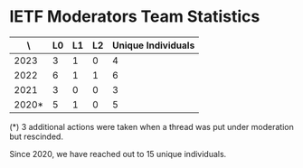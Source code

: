 # IETF Moderators Team Statistics

| \ | L0 | L1 | L2 | Unique Individuals |
| -------- | -------- | -------- | --- | --- |
| 2023     | 3 | 1 | 0| 4 |
| 2022     |   6 | 1 | 1 | 6 |
| 2021     |   3 | 0 | 0 | 3 | 
| 2020*     |   5 | 1 | 0 | 5 |

(*) 3 additional actions were taken when a thread was put under moderation but rescinded.

Since 2020, we have reached out to 15 unique individuals.
